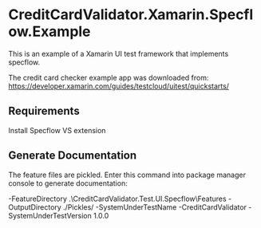 # CreditCardValidator.Xamarin.Specflow.Example

This is an example of a Xamarin UI test framework that implements specflow. 

The credit card checker example app was downloaded from: https://developer.xamarin.com/guides/testcloud/uitest/quickstarts/

## Requirements
Install Specflow VS extension

## Generate Documentation
The feature files are pickled. Enter this command into package manager console to generate documentation:

-FeatureDirectory .\CreditCardValidator.Test.UI.Specflow\Features -OutputDirectory ./Pickles/ -SystemUnderTestName -CreditCardValidator -SystemUnderTestVersion 1.0.0
